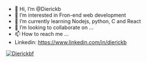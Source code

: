 - 👋 Hi, I’m @Dierickb
- 👀 I’m interested in Fron-end web development
- 🌱 I’m currently learning Nodejs, python, C and React
- 💞️ I’m looking to collaborate on ...
- 📫 How to reach me ...
- Linkedin: https://www.linkedin.com/in/dierickb

[![Dierickbf](https://img.shields.io/badge/Dierick-gray?style=flat&logo=Github&logoColor=White&link=https://github.com/Dierickb)](https://github.com/Dierickb)

<!---
Dierickb/Dierickb is a ✨ special ✨ repository because its `README.md` (this file) appears on your GitHub profile.
You can click the Preview link to take a look at your changes.
--->

